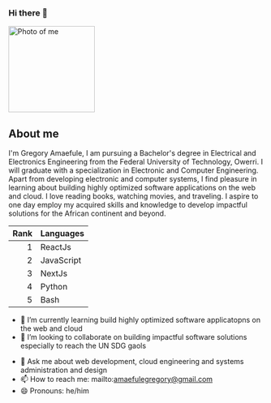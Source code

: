 ### Hi there 👋

<!-- <picture>
 <source media="(prefers-color-scheme: dark)" srcset="">
 <source media="(prefers-color-scheme: light)" srcset="YOUR-LIGHTMODE-IMAGE">
 <img alt="YOUR-ALT-TEXT" src="YOUR-DEFAULT-IMAGE">
</picture> -->

<img alt="Photo of me" src="https://scontent.fabb1-1.fna.fbcdn.net/v/t39.30808-6/274328179_2133118750175374_5200020562198312330_n.jpg?_nc_cat=108&ccb=1-7&_nc_sid=174925&_nc_eui2=AeE_TFdLrpBE3ZlZhWUU9ks6lNVCIRJkCc2U1UIhEmQJzQILajNFtTlaPlE4B9oc-3NI-EXqmMAPw7zQvBcqMay9&_nc_ohc=3ShVFmUwlksAX9BBHgV&_nc_zt=23&_nc_ht=scontent.fabb1-1.fna&oh=00_AfDsnHh9u34BdlD47IhYiDIwmJnysIG2RfAaK0txqLfe-g&oe=646F8FF8" width='170px' height='170px'>


## About me

I'm Gregory Amaefule, I am pursuing a Bachelor's degree in Electrical and Electronics Engineering from the Federal University of Technology, Owerri. I will graduate with a specialization in Electronic and Computer Engineering. Apart from developing electronic and computer systems, I find pleasure in learning about building highly optimized software applications on the web and cloud. I love reading books, watching movies, and traveling. I aspire to one day employ my acquired skills and knowledge to develop impactful solutions for the African continent and beyond.


| Rank | Languages     |
|-----:|---------------|
|     1|   ReactJs     |
|     2|   JavaScript  |
|     3|   NextJs      |
|     4|   Python      |
|     5|   Bash        |

<!-- - 🔭 I’m currently working on a  -->
- 🌱 I’m currently learning build highly optimized software applicatopns on the web and cloud
- 👯 I’m looking to collaborate on building impactful software solutions especially to reach the UN SDG gaols 
<!-- - 🤔 I’m looking for help with ... -->
- 💬 Ask me about web development, cloud engineering and systems administration and design
- 📫 How to reach me: mailto:amaefulegregory@gmail.com
- 😄 Pronouns: he/him
<!-- - ⚡ Fun fact: ... -->






<!--
**gregoryamaefule/gregoryamaefule** is a ✨ _special_ ✨ repository because its `README.md` (this file) appears on your GitHub profile.

Here are some ideas to get you started:

- 🔭 I’m currently working on ...
- 🌱 I’m currently learning ...
- 👯 I’m looking to collaborate on ...
- 🤔 I’m looking for help with ...
- 💬 Ask me about ...
- 📫 How to reach me: ...
- 😄 Pronouns: ...
- ⚡ Fun fact: ...
-->
